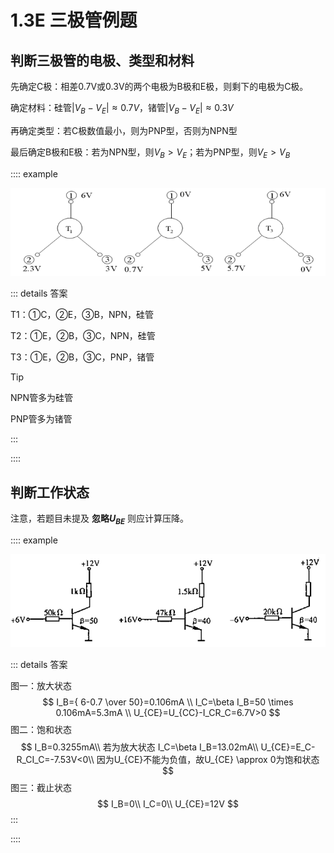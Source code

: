 # 1.3E 三极管例题

## 判断三极管的电极、类型和材料

先确定C极：相差0.7V或0.3V的两个电极为B极和E极，则剩下的电极为C极。

确定材料：硅管$|V_B-V_E| \approx 0.7V$，锗管$|V_B-V_E| \approx 0.3V$

再确定类型：若C极数值最小，则为PNP型，否则为NPN型

最后确定B极和E极：若为NPN型，则$V_B>V_E$；若为PNP型，则$V_E>V_B$

:::: example

![$medium 三极管判断电极类型材料](.\images\三极管判断电极类型材料.png)

::: details 答案

T1：①C，②E，③B，NPN，硅管

T2：①E，②B，③C，NPN，硅管

T3：①E，②B，③C，PNP，锗管

> [!tip]
>
> NPN管多为硅管
>
> PNP管多为锗管

:::

::::

## 判断工作状态

注意，若题目未提及 **忽略$U_{BE}$** 则应计算压降。

:::: example

![&medium 三极管判断工作状态](./images/三极管判断工作状态.png)

::: details 答案

图一：放大状态
$$
I_B={ 6-0.7 \over 50}=0.106mA \\
I_C=\beta I_B=50 \times 0.106mA=5.3mA \\
U_{CE}=U_{CC}-I_CR_C=6.7V>0
$$
图二：饱和状态
$$
I_B=0.3255mA\\
若为放大状态
I_C=\beta I_B=13.02mA\\
U_{CE}=E_C-R_CI_C=-7.53V<0\\
因为U_{CE}不能为负值，故U_{CE} \approx 0为饱和状态
$$
图三：截止状态
$$
I_B=0\\
I_C=0\\
U_{CE}=12V
$$
:::

::::